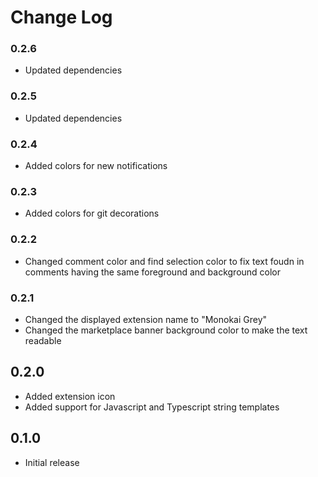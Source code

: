 # Change Log

### 0.2.6
- Updated dependencies

### 0.2.5
- Updated dependencies

### 0.2.4
- Added colors for new notifications

### 0.2.3
- Added colors for git decorations

### 0.2.2
- Changed comment color and find selection color to fix text foudn in comments having the same foreground and background color

### 0.2.1
- Changed the displayed extension name to "Monokai Grey"
- Changed the marketplace banner background color to make the text readable

## 0.2.0
- Added extension icon
- Added support for Javascript and Typescript string templates

## 0.1.0
- Initial release
